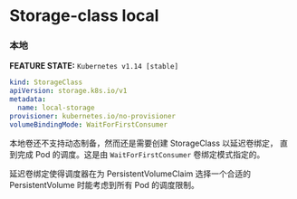# Storage-class  local

### 本地

**FEATURE STATE:** `Kubernetes v1.14 [stable]`

```yaml
kind: StorageClass
apiVersion: storage.k8s.io/v1
metadata:
  name: local-storage
provisioner: kubernetes.io/no-provisioner
volumeBindingMode: WaitForFirstConsumer
```

本地卷还不支持动态制备，然而还是需要创建 StorageClass 以延迟卷绑定， 直到完成 Pod 的调度。这是由 `WaitForFirstConsumer` 卷绑定模式指定的。

延迟卷绑定使得调度器在为 PersistentVolumeClaim 选择一个合适的 PersistentVolume 时能考虑到所有 Pod 的调度限制。



